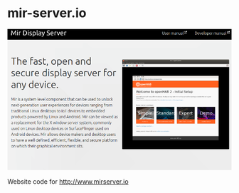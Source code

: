 # mir-server.io

<a href="resources/mirserver-website.png" target="_blank"><img src="resources/mirserver-website.png" alt="Mir website" ></a>

Website code for http://www.mirserver.io
